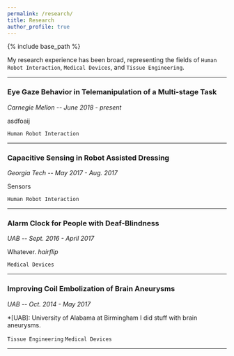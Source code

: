 ```yaml
---
permalink: /research/
title: Research
author_profile: true
---
```

{% include base_path %}

My research experience has been broad, representing the fields of `Human Robot Interaction`, `Medical Devices`, and `Tissue Engineering`.

-----
### Eye Gaze Behavior in Telemanipulation of a Multi-stage Task

*Carnegie Mellon -- June 2018 - present*

asdfoaij

`Human Robot Interaction`

-----
### Capacitive Sensing in Robot Assisted Dressing

*Georgia Tech -- May 2017 - Aug. 2017*

Sensors

`Human Robot Interaction`

-----
### Alarm Clock for People with Deaf-Blindness

*UAB -- Sept. 2016 - April 2017*

Whatever. *hairflip*

`Medical Devices`

-----
### Improving Coil Embolization of Brain Aneurysms

*UAB -- Oct. 2014 - May 2017*

*[UAB]: University of Alabama at Birmingham
I did stuff with brain aneurysms.

`Tissue Engineering` `Medical Devices`

-----
